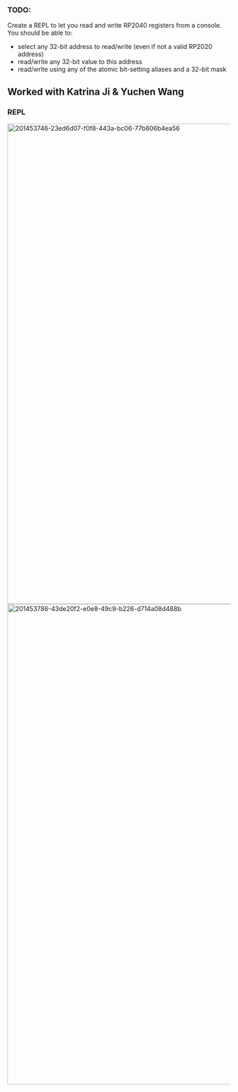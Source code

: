 ### TODO:

Create a REPL to let you read and write RP2040 registers from a console. You should be able to:
- select any 32-bit address to read/write (even if not a valid RP2020 address)
- read/write any 32-bit value to this address
- read/write using any of the atomic bit-setting aliases and a 32-bit mask

## Worked with Katrina Ji & Yuchen Wang

### REPL

<img width="1082" alt="201453746-23ed6d07-f0f8-443a-bc06-77b606b4ea56" src="https://user-images.githubusercontent.com/114255407/202769777-d4733c88-274f-4c49-aae9-b592bdd53382.png">

<img width="1082" alt="201453786-43de20f2-e0e8-49c9-b226-d714a08d488b" src="https://user-images.githubusercontent.com/114255407/202769793-6f92d850-991d-47cb-bf45-3bfa53d58c8f.png">
